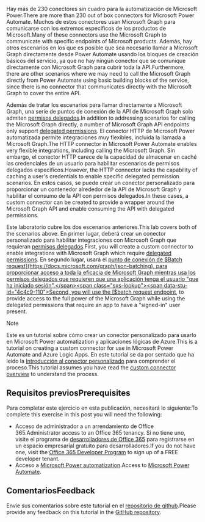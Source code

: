 <!-- markdownlint-disable MD002 MD041 -->

<span data-ttu-id="4c4c9-101">Hay más de 230 conectores sin cuadro para la automatización de Microsoft Power.</span><span class="sxs-lookup"><span data-stu-id="4c4c9-101">There are more than 230 out of box connectors for Microsoft Power Automate.</span></span> <span data-ttu-id="4c4c9-102">Muchos de estos conectores usan Microsoft Graph para comunicarse con los extremos específicos de los productos de Microsoft.</span><span class="sxs-lookup"><span data-stu-id="4c4c9-102">Many of these connectors use the Microsoft Graph to communicate with specific endpoints of Microsoft products.</span></span> <span data-ttu-id="4c4c9-103">Además, hay otros escenarios en los que es posible que sea necesario llamar a Microsoft Graph directamente desde Power Automate usando los bloques de creación básicos del servicio, ya que no hay ningún conector que se comunique directamente con Microsoft Graph para cubrir toda la API.</span><span class="sxs-lookup"><span data-stu-id="4c4c9-103">Furthermore, there are other scenarios where we may need to call the Microsoft Graph directly from Power Automate using basic building blocks of the service, since there is no connector that communicates directly with the Microsoft Graph to cover the entire API.</span></span>

<span data-ttu-id="4c4c9-104">Además de tratar los escenarios para llamar directamente a Microsoft Graph, una serie de puntos de conexión de la API de Microsoft Graph solo admiten [permisos delegados](https://docs.microsoft.com/graph/permissions-reference).</span><span class="sxs-lookup"><span data-stu-id="4c4c9-104">In addition to addressing scenarios for calling the Microsoft Graph directly, a number of Microsoft Graph API endpoints only support [delegated permissions](https://docs.microsoft.com/graph/permissions-reference).</span></span> <span data-ttu-id="4c4c9-105">El conector HTTP de Microsoft Power automatizada permite integraciones muy flexibles, incluida la llamada a Microsoft Graph.</span><span class="sxs-lookup"><span data-stu-id="4c4c9-105">The HTTP connector in Microsoft Power Automate enables very flexible integrations, including calling the Microsoft Graph.</span></span> <span data-ttu-id="4c4c9-106">Sin embargo, el conector HTTP carece de la capacidad de almacenar en caché las credenciales de un usuario para habilitar escenarios de permisos delegados específicos.</span><span class="sxs-lookup"><span data-stu-id="4c4c9-106">However, the HTTP connector lacks the capability of caching a user's credentials to enable specific delegated permission scenarios.</span></span> <span data-ttu-id="4c4c9-107">En estos casos, se puede crear un conector personalizado para proporcionar un contenedor alrededor de la API de Microsoft Graph y habilitar el consumo de la API con permisos delegados.</span><span class="sxs-lookup"><span data-stu-id="4c4c9-107">In these cases, a custom connector can be created to provide a wrapper around the Microsoft Graph API and enable consuming the API with delegated permissions.</span></span>

<span data-ttu-id="4c4c9-108">Este laboratorio cubre los dos escenarios anteriores.</span><span class="sxs-lookup"><span data-stu-id="4c4c9-108">This lab covers both of the scenarios above.</span></span> <span data-ttu-id="4c4c9-109">En primer lugar, deberá crear un conector personalizado para habilitar integraciones con Microsoft Graph que requieran [permisos delegados](https://docs.microsoft.com/graph/permissions-reference).</span><span class="sxs-lookup"><span data-stu-id="4c4c9-109">First, you will create a custom connector to enable integrations with Microsoft Graph which require [delegated permissions](https://docs.microsoft.com/graph/permissions-reference).</span></span> <span data-ttu-id="4c4c9-110">En segundo lugar, usará el [punto de conexión de $Batch request](https://docs.microsoft.com/graph/json-batching), para proporcionar acceso a toda la eficacia de Microsoft Graph mientras usa los permisos delegados que requieren que una aplicación tenga el usuario "que ha iniciado sesión".</span><span class="sxs-lookup"><span data-stu-id="4c4c9-110">Second, you will use the [$batch request endpoint](https://docs.microsoft.com/graph/json-batching), to provide access to the full power of the Microsoft Graph while using the delegated permissions that require an app to have a "signed-in" user present.</span></span>

> [!NOTE]
> <span data-ttu-id="4c4c9-111">Este es un tutorial sobre cómo crear un conector personalizado para usarlo en Microsoft Power automatization y aplicaciones lógicas de Azure.</span><span class="sxs-lookup"><span data-stu-id="4c4c9-111">This is a tutorial on creating a custom connector for use in Microsoft Power Automate and Azure Logic Apps.</span></span> <span data-ttu-id="4c4c9-112">En este tutorial se da por sentado que ha leído la [Introducción al conector personalizado](https://docs.microsoft.com/connectors/custom-connectors/) para comprender el proceso.</span><span class="sxs-lookup"><span data-stu-id="4c4c9-112">This tutorial assumes you have read the [custom connector overview](https://docs.microsoft.com/connectors/custom-connectors/) to understand the process.</span></span>

## <a name="prerequisites"></a><span data-ttu-id="4c4c9-113">Requisitos previos</span><span class="sxs-lookup"><span data-stu-id="4c4c9-113">Prerequisites</span></span>

<span data-ttu-id="4c4c9-114">Para completar este ejercicio en esta publicación, necesitará lo siguiente:</span><span class="sxs-lookup"><span data-stu-id="4c4c9-114">To complete this exercise in this post you will need the following:</span></span>

- <span data-ttu-id="4c4c9-115">Acceso de administrador a un arrendamiento de Office 365.</span><span class="sxs-lookup"><span data-stu-id="4c4c9-115">Administrator access to an Office 365 tenancy.</span></span> <span data-ttu-id="4c4c9-116">Si no tiene uno, visite el programa de [desarrolladores de Office 365](https://developer.microsoft.com/office/dev-program) para registrarse en un espacio empresarial gratuito para desarrolladores.</span><span class="sxs-lookup"><span data-stu-id="4c4c9-116">If you do not have one, visit the [Office 365 Developer Program](https://developer.microsoft.com/office/dev-program) to sign up of a FREE developer tenant.</span></span>
- <span data-ttu-id="4c4c9-117">Acceso a [Microsoft Power automatization](https://flow.microsoft.com/).</span><span class="sxs-lookup"><span data-stu-id="4c4c9-117">Access to [Microsoft Power Automate](https://flow.microsoft.com/).</span></span>

## <a name="feedback"></a><span data-ttu-id="4c4c9-118">Comentarios</span><span class="sxs-lookup"><span data-stu-id="4c4c9-118">Feedback</span></span>

<span data-ttu-id="4c4c9-119">Envíe sus comentarios sobre este tutorial en el [repositorio de github](https://github.com/microsoftgraph/msgraph-training-powerautomate).</span><span class="sxs-lookup"><span data-stu-id="4c4c9-119">Please provide any feedback on this tutorial in the [GitHub repository](https://github.com/microsoftgraph/msgraph-training-powerautomate).</span></span>
